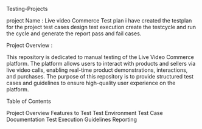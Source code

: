 Testing-Projects

project Name : Live video Commerce
Test plan i have created the testplan for the project 
test cases design 
test execution
create the testcycle and run the cycle and generate the report pass and fail cases.

Project Overview :

This repository is dedicated to manual testing of the Live Video Commerce platform. The platform allows users to interact with products and sellers via live video calls, enabling real-time product demonstrations, interactions, and purchases. The purpose of this repository is to provide structured test cases and guidelines to ensure high-quality user experience on the platform.


Table of Contents

Project Overview
Features to Test
Test Environment
Test Case Documentation
Test Execution Guidelines
Reporting 

